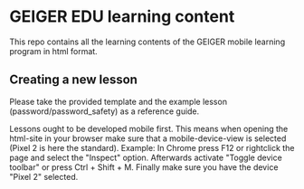 # GEIGER EDU learning content

This repo contains all the learning contents of the GEIGER mobile learning program in html format.

## Creating a new lesson
Please take the provided template and the example lesson (password/password_safety) as a reference guide.

Lessons ought to be developed mobile first. This means when opening the html-site in your browser make sure that a mobile-device-view is selected (Pixel 2 is here the standard).
Example: In Chrome press F12 or rightclick the page and select the "Inspect" option. Afterwards activate "Toggle device toolbar" or press Ctrl + Shift + M. Finally make sure you have the device "Pixel 2" selected.

